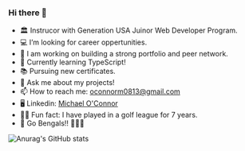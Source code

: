 ### Hi there 👋

- 🏛️ Instrucor with Generation USA Juinor Web Developer Program.
- 💻 I’m looking for career oppertunities.
- 🔭 I am working on building a strong portfolio and peer network.
- 🌱 Currently learning TypeScript!
- 📚 Pursuing new certificates.
- 💬 Ask me about my projects!
- 📫 How to reach me: oconnorm0813@gmail.com
- 🖥️ Linkedin: [Michael O'Connor](https://www.linkedin.com/in/michael-o-connor-b79005200/)
- 🏌️‍♂️ Fun fact: I have played in a golf league for 7 years.
- 🏈 Go Bengals!! 🐯🐯🐯

![Anurag's GitHub stats](https://github-readme-stats.vercel.app/api?username=oconnor97&show_icons=true&theme=github_dark)

